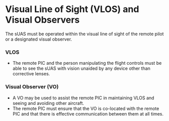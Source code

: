 
# Visual Line of Sight (VLOS) and Visual Observers

The sUAS must be operated within the visual line of sight of the remote pilot or a designated visual observer.

### VLOS

*   The remote PIC and the person manipulating the flight controls must be able to see the sUAS with vision unaided by any device other than corrective lenses.

### Visual Observer (VO)

*   A VO may be used to assist the remote PIC in maintaining VLOS and seeing and avoiding other aircraft.
*   The remote PIC must ensure that the VO is co-located with the remote PIC and that there is effective communication between them at all times.
